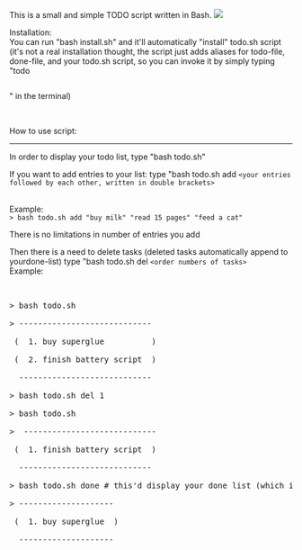 This is a small and simple TODO script written in Bash.
<img src="http://w1r3.net/RqyQNN.gif">
<p>
Installation: <br>
You can run "bash install.sh" and it'll automatically "install" todo.sh script (it's not a real installation thought, the script just adds aliases for todo-file, done-file, and your todo.sh script, so you can invoke it by simply typing "todo <pre><command></pre>" in the terminal)</p><br>
<p>How to use script: <br>
<hr>
In order to display your todo list, type "bash todo.sh"</p>
<p>If you want to add entries to your list: type "bash todo.sh add <code>&lt;your entries followed by each other, written in double brackets&gt;</code></p><br>
Example:<br> 
<code>> bash todo.sh add "buy milk" "read 15 pages" "feed a cat"</code>
<p>There is no limitations in number of entries you add</p>
<p>Then there is a need to delete tasks (deleted tasks automatically append to yourdone-list) type "bash todo.sh del <code>&lt;order numbers of tasks&gt;</code><br>
Example:</p><br>
<pre>> bash todo.sh<br>
> ---------------------------- <br>
 (  1. buy superglue          ) <br>
 (  2. finish battery script  ) <br>
  ---------------------------- <br>
> bash todo.sh del 1 <br>
> bash todo.sh <br>
>  ---------------------------- <br>
 (  1. finish battery script  ) <br>
  ---------------------------- <br>
> bash todo.sh done # this'd display your done list (which is list of all tasks you ever deleted) <br>
> -------------------- <br>
 (  1. buy superglue  ) <br>
  -------------------- </pre>



